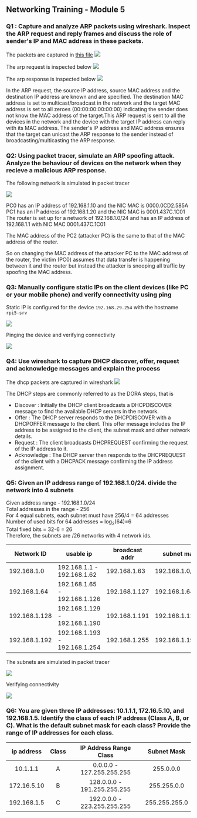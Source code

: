 ## Networking Training - Module 5

### Q1 : Capture and analyze ARP packets using wireshark. Inspect the ARP request and reply frames and discuss the role of sender's IP and MAC address in these packets.

The packets are captured in [this file](./capture.pcap)
![](./images/capture.png)

The arp request is inspected below
![](./images/ARP_req.png)

The arp response is inspected below
![](./images/ARP_resp.png)

In the ARP request, the source IP address, source MAC address and the destination IP address are known and are specified. The destination MAC address is set to multicast/broadcast in the network and the target MAC address is set to all zeroes (00:00:00:00:00:00) indicating the sender does not know the MAC address of the target.This ARP request is sent to all the devices in the network and the device with the target IP address can reply with its MAC address. The sender's IP address and MAC address ensures that the target can unicast the ARP response to the sender instead of broadcasting/multicasting the ARP response.

### Q2: Using packet tracer, simulate an ARP spoofing attack. Analyze the behaviour of devices on the network when they recieve a malicious ARP response.

The following network is simulated in packet tracer 

![](./images/arp_spoof_network.png)

PC0 has an IP address of 192.168.1.10 and the NIC MAC is 0000.0CD2.585A
PC1 has an IP address of 192.168.1.20 and the NIC MAC is 0001.437C.1C01
The router is set up for a network of 192.168.1.0/24 and has an IP address of 192.168.1.1 with NIC MAC 0001.437C.1C01

The MAC address of the PC2 (attacker PC) is the same to that of the MAC address of the router. 

So on changing the MAC address of the attacker PC to the MAC address of the router, the victim (PC0) assumes that data transfer is happening between it and the router but instead the attacker is snooping all traffic by spoofing the MAC address.

### Q3: Manually configure static IPs on the client devices (like PC or your mobile phone) and verify connectivity using ping

Static IP is configured for the device `192.168.29.254` with the hostname `rpi5-srv`

![](./images/devices.png)

Pinging the device and verifying connectivity

![](./images/rpi5-ping.png)

### Q4: Use wireshark to capture DHCP discover, offer, request and acknowledge messages and explain the process

The dhcp packets are captured in wireshark 
![](./images/dhcp_wireshark.png)

The DHCP steps are commonly referred to as the DORA steps, that is

- Discover : Initially the DHCP client broadcasts a DHCPDISCOVER message to find the available DHCP servers in the network.
- Offer : The DHCP server responds to the DHCPDISCOVER with a DHCPOFFER message to the client. This offer message includes the IP address to be assigned to the client, the subnet mask and other network details.
- Request : The client broadcasts DHCPREQUEST confirming the request of the IP address to it.
- Acknowledge : The DHCP server then responds to the DHCPREQUEST of the client with a DHCPACK message confirming the IP address assignment.

### Q5: Given an IP address range of 192.168.1.0/24. divide the network into 4 subnets

Given address range - 192.168.1.0/24  
Total addresses in the range - 256  
For 4 equal subnets, each subnet must have 256/4 = 64 addresses  
Number of used bits for 64 addresses = log<sub>2</sub>(64)=6   
Total fixed bits = 32-6 = 26  
Therefore, the subnets are /26 networks with 4 network ids.  

|Network ID | usable ip | broadcast addr | subnet mask |
|---|---|---|---|
| 192.168.1.0 | 192.168.1.1 - 192.168.1.62 | 192.168.1.63 | 192.168.1.0/26 |
| 192.168.1.64 | 192.168.1.65 - 192.168.1.126 | 192.168.1.127 | 192.168.1.64/26 |
| 192.168.1.128 | 192.168.1.129 - 192.168.1.190 | 192.168.1.191 | 192.168.1.128/26 |
| 192.168.1.192 | 192.168.1.193 - 192.168.1.254 | 192.168.1.255 | 192.168.1.192/26 |

The subnets are simulated in packet tracer

![](./images/subnets_packettracer.png)

Verifying connectivity

![](./images/ping_subnets.png)

### Q6: You are given three IP addresses: 10.1.1.1, 172.16.5.10, and 192.168.1.5. Identify the class of each IP address (Class A, B, or C). What is the default subnet mask for each class? Provide the range of IP addresses for each class.

| ip address |	Class	| IP Address Range Class | Subnet Mask |
| :---:        |    :----:   |          :---: | :---: |
| 10.1.1.1 |  A | 0.0.0.0 - 127.255.255.255 | 255.0.0.0|
| 172.16.5.10 |  B | 128.0.0.0 - 191.255.255.255 | 255.255.0.0|
| 192.168.1.5 |  C | 192.0.0.0 - 223.255.255.255 | 255.255.255.0|In Cisco Packet Tracer, create a small network with multiple devices (e.g., 2 PCs and a router). Use private IP addresses (e.g., 192.168.1.x) on the PCs and configure the router to perform NAT to allow the PCs to access the internet. Test the NAT configuration by pinging an external IP address from the PCs and capture the traffic using Wireshark. What is the source IP address before and after NAT?
